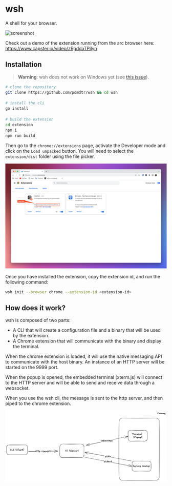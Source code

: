 # wsh

A shell for your browser.

![screenshot](./static/screenshot.png)

Check out a demo of the extension running from the arc browser here: https://www.capster.io/video/zRgddaTPilyn

## Installation

> **Warning**: wsh does not work on Windows yet (see [this issue](https://github.com/creack/pty/issues/161)).

```bash
# clone the repository
git clone https://github.com/pomdtr/wsh && cd wsh

# install the cli
go install

# build the extension
cd extension
npm i
npm run build
```

Then go to the `chrome://extensions` page, activate the Developer mode and click on the `Load unpacked` button.
You will need to select the `extension/dist` folder using the file picker.

![Extension Page](./static/extensions.png)

Once you have installed the extension, copy the extension id, and run the following command:

```bash
wsh init --browser chrome --extension-id <extension-id>
```

## How does it work?

wsh is composed of two parts:

- A CLI that will create a configuration file and a binary that will be used by the extension.
- A Chrome extension that will communicate with the binary and display the terminal.

When the chrome extension is loaded, it will use the native messaging API to communicate with the host binary.
An instance of an HTTP server will be started on the 9999 port.

When the popup is opened, the embedded terminal (xterm.js) will connect to the HTTP server and will be able to send and receive data through a websocket.

When you use the wsh cli, the message is sent to the http server, and then piped to the chrome extension.

![wsh architecture](./static/architecture.excalidraw.png)
